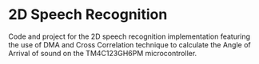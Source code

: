 # 2D Speech Recognition
Code and project for the 2D speech recognition implementation featuring the use of DMA and Cross Correlation technique to calculate the Angle of Arrival of sound on the TM4C123GH6PM microcontroller.
